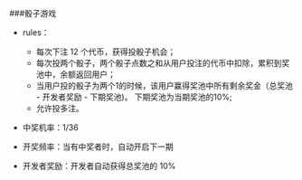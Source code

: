 ###骰子游戏


- rules：
  - 每次下注 12 个代币，获得投骰子机会；
  - 每次投两个骰子，两个骰子点数之和从用户投注的代币中扣除，累积到奖池中，余额返回用户；
  - 当用户投的骰子为两个1的时候，该用户赢得奖池中所有剩余奖金（总奖池 - 开发者奖励 - 下期奖池)。 下期奖池为当期奖池的10%;
  - 允许投多注。

- 中奖机率：1/36

- 开奖频率：当有中奖者时，自动开启下一期

- 开发者奖励：开发者自动获得总奖池的 10%


